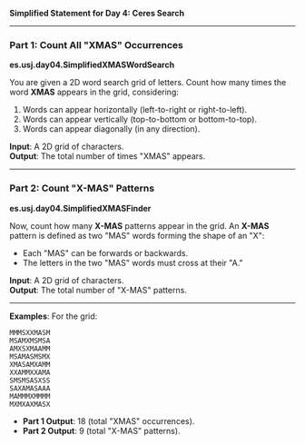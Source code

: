 **Simplified Statement for Day 4: Ceres Search**

---

### Part 1: Count All "XMAS" Occurrences

**es.usj.day04.SimplifiedXMASWordSearch**

You are given a 2D word search grid of letters. Count how many times the word **XMAS** appears in the grid, considering:

1. Words can appear horizontally (left-to-right or right-to-left).
2. Words can appear vertically (top-to-bottom or bottom-to-top).
3. Words can appear diagonally (in any direction).

**Input**: A 2D grid of characters.  
**Output**: The total number of times "XMAS" appears.

---

### Part 2: Count "X-MAS" Patterns

**es.usj.day04.SimplifiedXMASFinder**

Now, count how many **X-MAS** patterns appear in the grid. An **X-MAS** pattern is defined as two "MAS" words forming the shape of an "X":

- Each "MAS" can be forwards or backwards.
- The letters in the two "MAS" words must cross at their "A."

**Input**: A 2D grid of characters.  
**Output**: The total number of "X-MAS" patterns.

---

**Examples**:
For the grid:
```
MMMSXXMASM
MSAMXMSMSA
AMXSXMAAMM
MSAMASMSMX
XMASAMXAMM
XXAMMXXAMA
SMSMSASXSS
SAXAMASAAA
MAMMMXMMMM
MXMXAXMASX
```

- **Part 1 Output**: 18 (total "XMAS" occurrences).
- **Part 2 Output**: 9 (total "X-MAS" patterns).